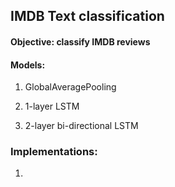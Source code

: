 ## IMDB Text classification
#### Objective: classify IMDB reviews
#### Models:

  1. GlobalAveragePooling
  
  2. 1-layer LSTM
  
  3. 2-layer bi-directional LSTM

### Implementations:

  1. 
